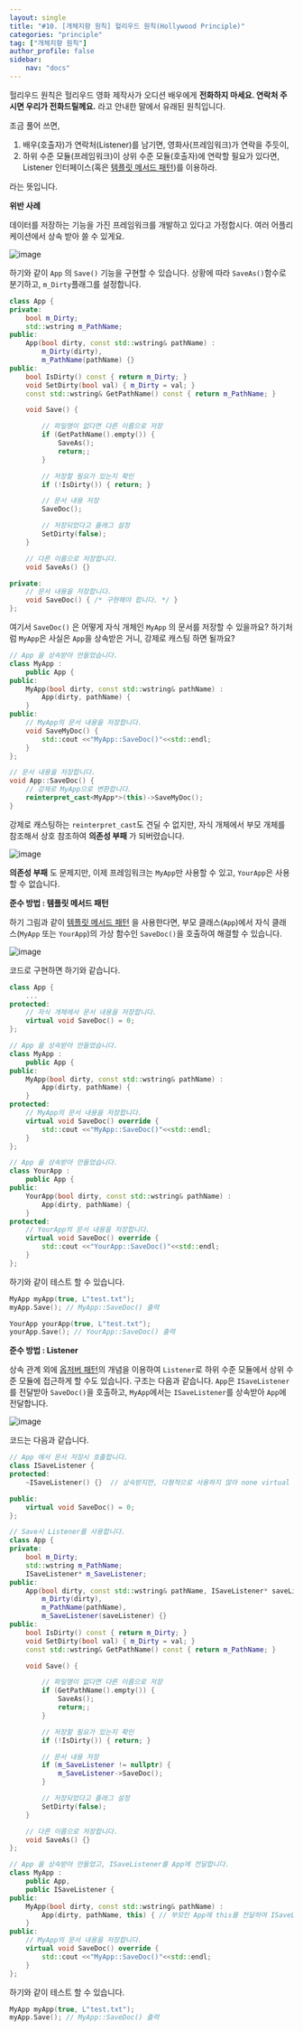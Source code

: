 ```yaml
---
layout: single
title: "#10. [개체지향 원칙] 헐리우드 원칙(Hollywood Principle)"
categories: "principle"
tag: ["개체지향 원칙"]
author_profile: false
sidebar: 
    nav: "docs"
---
```


헐리우드 원칙은 헐리우드 영화 제작사가 오디션 배우에게 **전화하지 마세요. 연락처 주시면 우리가 전화드릴께요.** 라고 안내한 말에서 유래된 원칙입니다.

조금 풀어 쓰면,

1. 배우(호출자)가 연락처(Listener)를 남기면, 영화사(프레임워크)가 연락을 주듯이,
2. 하위 수준 모듈(프레임워크)이 상위 수준 모듈(호출자)에 연락할 필요가 있다면, Listener 인터페이스(혹은 [템플릿 메서드 패턴](https://tango1202.github.io/pattern/pattern-template-method/))를 이용하라.

라는 뜻입니다.

**위반 사례**

데이터를 저장하는 기능을 가진 프레임워크를 개발하고 있다고 가정합시다. 여러 어플리케이션에서 상속 받아 쓸 수 있게요.

![image](https://github.com/tango1202/tango1202.github.io/assets/133472501/9991a2f6-004f-457a-8871-bac0f728427b)

하기와 같이 `App` 의 `Save()` 기능을 구현할 수 있습니다. 상황에 따라 `SaveAs()`함수로 분기하고, `m_Dirty`플래그를 설정합니다.

```cpp
class App {
private:
    bool m_Dirty;
    std::wstring m_PathName;
public:
    App(bool dirty, const std::wstring& pathName) :
        m_Dirty(dirty),
        m_PathName(pathName) {} 
public:
    bool IsDirty() const { return m_Dirty; }
    void SetDirty(bool val) { m_Dirty = val; }
    const std::wstring& GetPathName() const { return m_PathName; }

    void Save() {

        // 파일명이 없다면 다른 이름으로 저장
        if (GetPathName().empty()) {
            SaveAs();
            return;;
        }

        // 저장할 필요가 있는지 확인
        if (!IsDirty()) { return; }

        // 문서 내용 저장
        SaveDoc();

        // 저장되었다고 플래그 설정
        SetDirty(false);
    }

    // 다른 이름으로 저장합니다.
    void SaveAs() {}

private:
    // 문서 내용을 저장합니다.
    void SaveDoc() { /* 구현해야 합니다. */ }
};
```

여기서 `SaveDoc()` 은 어떻게 자식 개체인 `MyApp` 의 문서를 저장할 수 있을까요? 하기처럼 `MyApp`은 사실은 `App`을 상속받은 거니, 강제로 캐스팅 하면 될까요?

```cpp
// App 을 상속받아 만들었습니다.
class MyApp : 
    public App {
public:
    MyApp(bool dirty, const std::wstring& pathName) :
        App(dirty, pathName) {
    } 
public:
    // MyApp의 문서 내용을 저장합니다.
    void SaveMyDoc() {
        std::cout <<"MyApp::SaveDoc()"<<std::endl;
    }
};

// 문서 내용을 저장합니다.
void App::SaveDoc() {
    // 강제로 MyApp으로 변환합니다.
    reinterpret_cast<MyApp*>(this)->SaveMyDoc();
}
``` 
강제로 캐스팅하는 `reinterpret_cast`도 견딜 수 없지만, 자식 개체에서 부모 개체를 참조해서 상호 참조하여 **의존성 부패** 가 되버렸습니다.

![image](https://github.com/tango1202/tango1202.github.io/assets/133472501/e19a4379-80ae-4a5b-a0c4-042b328b20cd)

**의존성 부패** 도 문제지만, 이제 프레임워크는 `MyApp`만 사용할 수 있고, `YourApp`은 사용할 수 없습니다.

**준수 방법 : 템플릿 메서드 패턴**

하기 그림과 같이 [템플릿 메서드 패턴](https://tango1202.github.io/pattern/pattern-template-method/) 을 사용한다면, 부모 클래스(`App`)에서 자식 클래스(`MyApp` 또는 `YourApp`)의 가상 함수인 `SaveDoc()`을 호출하여 해결할 수 있습니다.

![image](https://github.com/tango1202/tango1202.github.io/assets/133472501/237506b6-090d-4a7a-8bc4-31438116b97c)

코드로 구현하면 하기와 같습니다.

```cpp
class App {
    ...
protected:
    // 자식 개체에서 문서 내용을 저장합니다. 
    virtual void SaveDoc() = 0;
};

// App 을 상속받아 만들었습니다.
class MyApp : 
    public App {
public:
    MyApp(bool dirty, const std::wstring& pathName) :
        App(dirty, pathName) {
    } 
protected:
    // MyApp의 문서 내용을 저장합니다.
    virtual void SaveDoc() override {
        std::cout <<"MyApp::SaveDoc()"<<std::endl;
    }
};

// App 을 상속받아 만들었습니다.
class YourApp : 
    public App {
public:
    YourApp(bool dirty, const std::wstring& pathName) :
        App(dirty, pathName) {
    } 
protected:
    // YourApp의 문서 내용을 저장합니다.
    virtual void SaveDoc() override {
        std::cout <<"YourApp::SaveDoc()"<<std::endl;
    }
};
```

하기와 같이 테스트 할 수 있습니다.

```cpp
MyApp myApp(true, L"test.txt");
myApp.Save(); // MyApp::SaveDoc() 출력        

YourApp yourApp(true, L"test.txt");
yourApp.Save(); // YourApp::SaveDoc() 출력  
```

**준수 방법 : Listener**

상속 관계 외에 [옵저버 패턴](https://tango1202.github.io/pattern/pattern-observer/)의 개념을 이용하여 `Listener`로 하위 수준 모듈에서 상위 수준 모듈에 접근하게 할 수도 있습니다.
구조는 다음과 같습니다. `App`은 `ISaveListener`를 전달받아 `SaveDoc()`을 호출하고, `MyApp`에서는 `ISaveListener`를 상속받아 `App`에 전달합니다.

![image](https://github.com/tango1202/tango1202.github.io/assets/133472501/8d03a4a5-92d8-4cd4-94a2-1f0b1c7ba5bc)

코드는 다음과 같습니다.
```cpp
// App 에서 문서 저장시 호출합니다.
class ISaveListener {
protected:
    ~ISaveListener() {}  // 상속받지만, 다형적으로 사용하지 않아 none virtual 입니다.

public:
    virtual void SaveDoc() = 0;
};

// Save시 Listener를 사용합니다.
class App {
private:
    bool m_Dirty;
    std::wstring m_PathName;
    ISaveListener* m_SaveListener;
public:
    App(bool dirty, const std::wstring& pathName, ISaveListener* saveListener) : 
        m_Dirty(dirty),
        m_PathName(pathName),
        m_SaveListener(saveListener) {}
public:
    bool IsDirty() const { return m_Dirty; }
    void SetDirty(bool val) { m_Dirty = val; }
    const std::wstring& GetPathName() const { return m_PathName; }

    void Save() {

        // 파일명이 없다면 다른 이름으로 저장
        if (GetPathName().empty()) {
            SaveAs();
            return;;
        }

        // 저장할 필요가 있는지 확인
        if (!IsDirty()) { return; }

        // 문서 내용 저장
        if (m_SaveListener != nullptr) {
            m_SaveListener->SaveDoc();
        }

        // 저장되었다고 플래그 설정
        SetDirty(false);
    }

    // 다른 이름으로 저장합니다.
    void SaveAs() {}
};

// App 을 상속받아 만들었고, ISaveListener를 App에 전달합니다.
class MyApp : 
    public App,
    public ISaveListener {
public:
    MyApp(bool dirty, const std::wstring& pathName) :
        App(dirty, pathName, this) { // 부모인 App에 this를 전달하여 ISaveListener를 전달합니다.
    } 
public:
    // MyApp의 문서 내용을 저장합니다.
    virtual void SaveDoc() override {
        std::cout <<"MyApp::SaveDoc()"<<std::endl;  
    }
};
```

하기와 같이 테스트 할 수 있습니다.

```cpp
MyApp myApp(true, L"test.txt");
myApp.Save(); // MyApp::SaveDoc() 출력        
```


